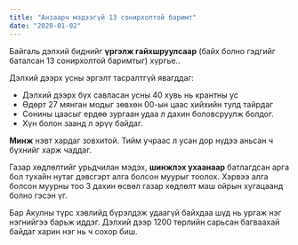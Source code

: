 ```yaml
---
title: "Анзаарч мэдээгүй 13 сонирхолтой баримт"
date: "2020-01-02"
---
```


Байгаль дэлхий биднийг **үргэлж гайхшруулсаар** (байх болно гэдгийг баталсан 13 сонирхолтой баримтыг) хүргье..

Дэлхий дээрх усны эргэлт тасралтгүй явагддаг:

- Дэлхий дээрх бүх савласан усны 40 хувь нь крантны ус
- Өдөрт 27 мянган модыг зөвхөн 00-ын цаас хийхийн тулд тайрдаг
- Сонины цаасыг ердөө зургаан удаа л дахин боловсруулж болдог.
- Хүн болон заанд л эрүү байдаг.

**Минж** нэвт хардаг зовхитой. Тийм учраас л усан дор нүдээ аньсан ч бүхнийг харж чаддаг.

Газар хөдлөлтийг урьдчилан мэдэх, **шинжлэх ухаанаар** батлагдсан арга бол тухайн нутаг дэвсгэрт алга болсон муурыг тоолох. Хэрвээ алга болсон муурны тоо 3 дахин өсвөл газар хөдлөлт маш ойрын хугацаанд болно гэсэн үг.

Бар Акулны түрс хэвлийд бүрэлдэж удаагүй байхдаа шүд нь ургаж нэг нэгнийгээ барьж иддэг. Дэлхий дээр 1200 төрлийн сарьсан багваахай байдаг харин нэг нь ч сохор биш.
